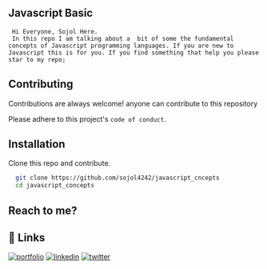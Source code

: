 ## Javascript Basic

```
 Hi Everyone, Sojol Here.
 In this repo I am talking about a  bit of some the fundamental concepts of Javascript programming languages. If you are new to Javascript this is for you. If you find something that help you please star to my repo;

```
 

## Contributing

Contributions are always welcome! anyone can contribute to this repository

Please adhere to this project's `code of conduct`.

## Installation

Clone this repo and contribute.

```bash
  git clone https://github.com/sojol4242/javascript_cncepts
  cd javascript_concepts
```

## Reach to me?

## 🔗 Links

[![portfolio](https://img.shields.io/badge/my_portfolio-000?style=for-the-badge&logo=ko-fi&logoColor=white)](https://md-moniruzzaman-325b4.web.app/)
[![linkedin](https://img.shields.io/badge/linkedin-0A66C2?style=for-the-badge&logo=linkedin&logoColor=white)](https://www.linkedin.com/in/moniruzzaman-eee/)
[![twitter](https://img.shields.io/badge/twitter-1DA1F2?style=for-the-badge&logo=twitter&logoColor=white)](https://twitter.com/MdMonir09411691)
